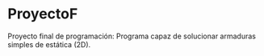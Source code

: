 # ProyectoF
Proyecto final de programación: Programa capaz de solucionar armaduras simples de estática (2D).
